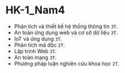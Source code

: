 # HK-1_Nam4

- Phân tích và thiết kế hệ thống thông tin `3T`.						
- An toàn ứng dụng web và cơ sở dữ liệu	`3T`.						
- IoT và ứng dụng	`3T`.						
- Phân tích mã độc	`2T`.						
- Lập trình Web	`3T`.						
- An toàn mạng `3T`.						
- Phương pháp luận nghiên cứu khoa học `2T`.
